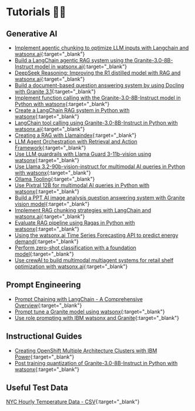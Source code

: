 # Tutorials 👩‍🏫

## Generative AI
* [Implement agentic chunking to optimize LLM inputs with Langchain and watsonx.ai](https://github.com/IBM/ibmdotcom-tutorials/blob/main/generative-ai/Agentic-chunking.ipynb){:target="_blank"}
* [Build a LangChain agentic RAG system using the Granite-3.0-8B-Instruct model in watsonx.ai](https://github.com/IBM/ibmdotcom-tutorials/blob/main/generative-ai/agentic-rag.ipynb){:target="_blank"}
* [DeepSeek Reasoning: Improving the R1 distilled model with RAG and watsonx.ai](https://github.com/IBM/ibmdotcom-tutorials/blob/main/generative-ai/deepseek_rag_reasoning_docling_watsonx.ipynb){:target="_blank"}
* [Build a document-based question answering system by using Docling with Granite 3.1](https://github.com/IBM/ibmdotcom-tutorials/blob/main/generative-ai/docling_granite_question_answering.ipynb){:target="_blank"}
* [Implement function calling with the Granite-3.0-8B-Instruct model in Python with watsonx](https://github.com/IBM/ibmdotcom-tutorials/blob/main/generative-ai/function-calling.ipynb){:target="_blank"}
* [Create a LangChain RAG system in Python with watsonx](https://github.com/IBM/ibmdotcom-tutorials/blob/main/generative-ai/langchain-rag.ipynb){:target="_blank"}
* [LangChain tool calling using Granite-3.0-8B-Instruct in Python with watsonx.ai](https://github.com/IBM/ibmdotcom-tutorials/blob/main/generative-ai/langchain-tools.ipynb){:target="_blank"}
* [Creating a RAG with Llamaindex](https://github.com/IBM/ibmdotcom-tutorials/blob/main/generative-ai/llamaindex_rag.ipynb){:target="_blank"}
* [LLM Agent Orchestration with Retrieval and Action Framework](https://github.com/IBM/ibmdotcom-tutorials/blob/main/generative-ai/llm-agent-orchestration.ipynb){:target="_blank"}
* [Use LLM guardrails with Llama Guard 3-11b-vision using watsonx](https://github.com/IBM/ibmdotcom-tutorials/blob/main/generative-ai/llm-guardrails.ipynb){:target="_blank"}
* [Use Llama 3.2-90b-vision-instruct for multimodal AI queries in Python with watsonx](https://github.com/IBM/ibmdotcom-tutorials/blob/main/generative-ai/multimodal-ai.ipynb){:target="_blank"}
* [Ollama Tooling](https://github.com/IBM/ibmdotcom-tutorials/blob/main/generative-ai/ollama_tools.ipynb){:target="_blank"}
* [Use Pixtral 12B for multimodal AI queries in Python with watsonx](https://github.com/IBM/ibmdotcom-tutorials/blob/main/generative-ai/pixtral-multimodal-ai.ipynb){:target="_blank"}
* [Build a PPT AI image analysis question answering system with Granite vision model](https://github.com/IBM/ibmdotcom-tutorials/blob/main/generative-ai/ppt-ai-analyzer-granite-vision.ipynb){:target="_blank"}
* [Implement RAG chunking strategies with LangChain and watsonx.ai](https://github.com/IBM/ibmdotcom-tutorials/blob/main/generative-ai/rag-chunking-strategies.ipynb){:target="_blank"}
* [Evaluate RAG pipeline using Ragas in Python with watsonx](https://github.com/IBM/ibmdotcom-tutorials/blob/main/generative-ai/rag-evaluation-ragas.ipynb){:target="_blank"}
* [Using the watsonx.ai Time Series Forecasting API to predict energy demand](https://github.com/IBM/ibmdotcom-tutorials/blob/main/generative-ai/time-series-forecasting-api.ipynb){:target="_blank"}
* [Perform zero-shot classification with a foundation model](https://github.com/IBM/ibmdotcom-tutorials/blob/main/generative-ai/zero-shot-classification.ipynb){:target="_blank"}
* [Use crewAI to build multimodal multiagent systems for retail shelf optimization with watsonx.ai](https://github.com/IBM/ibmdotcom-tutorials/blob/main/crew-ai-projects/crewAI-multiagent-retail-example.md){:target="_blank"}
<!-- * [Implement agentic chunking to optimize LLM inputs with Langchain and watsonx.ai](/notebooks/Agentic-chunking.ipynb) -->

## Prompt Engineering
* [Prompt Chaining with LangChain - A Comprehensive Overview](https://github.com/IBM/ibmdotcom-tutorials/blob/main/generative-ai/prompt-chaining-langchain.ipynb){:target="_blank"}
* [Prompt tune a Granite model using watsonx](https://github.com/IBM/ibmdotcom-tutorials/blob/main/generative-ai/prompt-tuning.ipynb){:target="_blank"}
* [Use role prompting with IBM watsonx and Granite](https://github.com/IBM/ibmdotcom-tutorials/blob/main/generative-ai/role-prompting-tutorial.ipynb){:target="_blank"}

## Instructional Guides
* [Creating OpenShift Multiple Architecture Clusters with IBM Power](https://github.com/IBM/ibmdotcom-tutorials/blob/main/generative-ai/ibmredbook.pdf){:target="_blank"}
* [Post training quantization of Granite-3.0-8B-Instruct in Python with watsonx](https://github.com/IBM/ibmdotcom-tutorials/blob/main/generative-ai/post-training-quantization.md){:target="_blank"}

## Useful Test Data
[NYC Hourly Temperature Data - CSV](https://github.com/IBM/ibmdotcom-tutorials/blob/main/generative-ai/nyc_hourly_temp.csv){:target="_blank"}